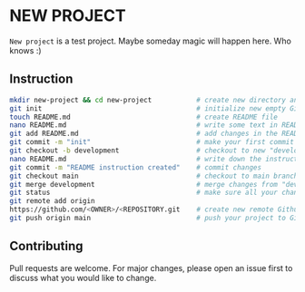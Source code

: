 # NEW PROJECT

`New project` is a test project. Maybe someday magic will happen here. Who knows :)

## Instruction

```bash
mkdir new-project && cd new-project           # create new directory and go to that directory
git init                                      # initialize new empty Git repository
touch README.md                               # create README file
nano README.md                                # write some text in README file
git add README.md                             # add changes in the README.md file to the Git index
git commit -m "init"                          # make your first commit
git checkout -b development                   # checkout to new "development" branch
nano README.md                                # write down the instruction
git commit -m "README instruction created"    # commit changes
git checkout main                             # checkout to main branch
git merge development                         # merge changes from "development" branch into "main"
git status                                    # make sure all your changes is committed
git remote add origin 
https://github.com/<OWNER>/<REPOSITORY.git    # create new remote Github repository
git push origin main                          # push your project to Github repository
```

## Contributing

Pull requests are welcome. For major changes, please open an issue first
to discuss what you would like to change.